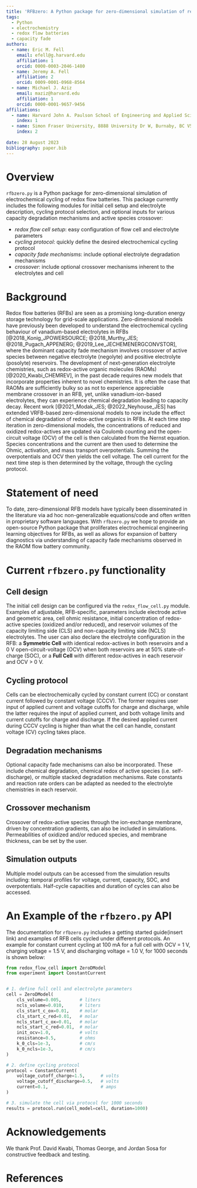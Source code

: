 ```yaml
---
title: 'RFBzero: A Python package for zero-dimensional simulation of redox flow battery cycling'
tags:
  - Python
  - electrochemistry
  - redox flow batteries
  - capacity fade
authors:
  - name: Eric M. Fell
    email: efell@g.harvard.edu
    affiliation: 1
    orcid: 0000-0003-2046-1480
  - name: Jeremy A. Fell
    affiliation: 2
    orcid: 0009-0001-0968-8564
  - name: Michael J. Aziz
    email: maziz@harvard.edu
    affiliation: 1
    orcid: 0000-0001-9657-9456
affiliations: 
  - name: Harvard John A. Paulson School of Engineering and Applied Sciences, 29 Oxford Street, Cambridge, MA, 02138, USA
    index: 1
  - name: Simon Fraser University, 8888 University Dr W, Burnaby, BC V5A 1S6, Canada
    index: 2
  
date: 28 August 2023
bibliography: paper.bib
---
```


# Overview

`rfbzero.py` is a Python package for zero-dimensional simulation of electrochemical cycling of redox flow batteries. This package currently includes the following modules for initial cell setup and electrolyte description, cycling protocol selection, and optional inputs for various capacity degradation mechanisms and active species crossover:
- _redox flow cell setup_: easy configuration of flow cell and electrolyte parameters
- _cycling protocol_: quickly define the desired electrochemical cycling protocol
- _capacity fade mechanisms_: include optional electrolyte degradation mechanisms
- _crossover_: include optional crossover mechanisms inherent to the electrolytes and cell

# Background
Redox flow batteries (RFBs) are seen as a promising long-duration energy storage technology for grid-scale applications. Zero-dimensional models have previously been developed to understand the electrochemical cycling behaviour of vanadium-based electrolytes in RFBs [@2018_Konig_JPOWERSOURCE; @2018_Murthy_JES; @2018_Pugach_APPENERG; @2019_Lee_JECHEMENERGCONVSTOR], where the dominant capacity fade mechanism involves crossover of active species between negative electrolyte (negolyte) and positive electrolyte (posolyte) reservoirs. The development of next-generation electrolyte chemistries, such as redox-active organic molecules (RAOMs) [@2020_Kwabi_CHEMREV], in the past decade requires new models that incorporate properties inherent to novel chemistries. It is often the case that RAOMs are sufficiently bulky so as not to experience appreciable membrane crossover in an RFB, yet, unlike vanadium-ion-based electrolytes, they can experience chemical degradation leading to capacity decay. Recent work [@2021_Modak_JES; @2022_Neyhouse_JES] has extended VRFB-based zero-dimensional models to now include the effect of chemical degradation of redox-active organics in RFBs. At each time step iteration in zero-dimensional models, the concentrations of reduced and oxidized redox-actives are updated via Coulomb counting and the open-circuit voltage (OCV) of the cell is then calculated from the Nernst equation. Species concentrations and the current are then used to determine the Ohmic, activation, and mass transport overpotentials. Summing the overpotentials and OCV then yields the cell voltage. The cell current for the next time step is then determined by the voltage, through the cycling protocol.

# Statement of need
To date, zero-dimensional RFB models have typically been disseminated in the literature via ad hoc non-generalizable equations/code and often written in proprietary software languages. With `rfbzero.py` we hope to provide an open-source Python package that proliferates electrochemical engineering learning objectives for RFBs, as well as allows for expansion of battery diagnostics via understanding of capacity fade mechanisms observed in the RAOM flow battery community.

# Current `rfbzero.py` functionality

## Cell design
The initial cell design can be configured via the `redox_flow_cell.py` module. Examples of adjustable, RFB-specific, parameters include electrode active and geometric area, cell ohmic resistance, initial concentration of redox-active species (oxidized and/or reduced), and reservoir volumes of the capacity limiting side (CLS) and non-capacity limiting side (NCLS) electrolytes. The user can also declare the electrolyte configuration in the RFB: a **Symmetric Cell** with identical redox-actives in both reservoirs and a 0 V open-circuit-voltage (OCV) when both reservoirs are at 50% state-of-charge (SOC), or a **Full Cell** with different redox-actives in each reservoir and OCV > 0 V.

## Cycling protocol
Cells can be electrochemically cycled by constant current (CC) or constant current followed by constant voltage (CCCV). The former requires user input of applied current and voltage cutoffs for charge and discharge, while the latter requires the input of applied current, and both voltage limits and current cutoffs for charge and discharge. If the desired applied current during CCCV cycling is higher than what the cell can handle, constant voltage (CV) cycling takes place.

## Degradation mechanisms
Optional capacity fade mechanisms can also be incorporated. These include chemical degradation, chemical redox of active species (i.e. self-discharge), or multiple stacked degradation mechanisms. Rate constants and reaction rate orders can be adapted as needed to the electrolyte chemistries in each reservoir.

## Crossover mechanism
Crossover of redox-active species through the ion-exchange membrane, driven by concentration gradients, can also be included in simulations. Permeabilities of oxidized and/or reduced species, and membrane thickness, can be set by the user.

## Simulation outputs
Multiple model outputs can be accessed from the simulation results including: temporal profiles for voltage, current, capacity, SOC, and overpotentials. Half-cycle capacities and duration of cycles can also be accessed.

# An Example of the `rfbzero.py` API
The documentation for `rfbzero.py` includes a getting started guide(insert link) and examples of RFB cells cycled under different protocols. An example for constant current cycling at 100 mA for a full cell with OCV = 1 V, charging voltage = 1.5 V, and discharging voltage = 1.0 V, for 1000 seconds is shown below:

```python
from redox_flow_cell import ZeroDModel
from experiment import ConstantCurrent


# 1. define full cell and electrolyte parameters
cell = ZeroDModel(
    cls_volume=0.005,       # liters
    ncls_volume=0.010,      # liters
    cls_start_c_ox=0.01,    # molar
    cls_start_c_red=0.01,   # molar
    ncls_start_c_ox=0.01,   # molar
    ncls_start_c_red=0.01,  # molar
    init_ocv=1.0,           # volts
    resistance=0.5,         # ohms
    k_0_cls=1e-3,           # cm/s
    k_0_ncls=1e-3,          # cm/s
)

# 2. define cycling protocol
protocol = ConstantCurrent(
    voltage_cutoff_charge=1.5,      # volts
    voltage_cutoff_discharge=0.5,   # volts
    current=0.1,                    # amps
)

# 3. simulate the cell via protocol for 1000 seconds
results = protocol.run(cell_model=cell, duration=1000)
```


# Acknowledgements
We thank Prof. David Kwabi, Thomas George, and Jordan Sosa for constructive feedback and testing.

# References



